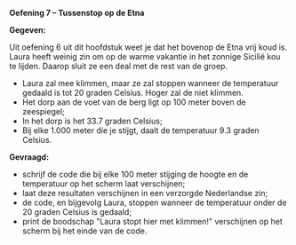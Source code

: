 **Oefening 7 – Tussenstop op de Etna**

**Gegeven:**

Uit oefening 6 uit dit hoofdstuk weet je dat het bovenop de Etna vrij koud is. Laura heeft weinig zin om op de warme vakantie in het zonnige Sicilië kou te lijden. Daarop sluit ze een deal met de rest van de groep. 

* Laura zal mee klimmen, maar ze zal stoppen wanneer de temperatuur gedaald is tot 20 graden Celsius. Hoger zal de niet klimmen. 
* Het dorp aan de voet van de berg ligt op 100 meter boven de zeespiegel; 
* In het dorp is het 33.7 graden Celsius; 
* Bij elke 1.000 meter die je stijgt, daalt de temperatuur 9.3 graden Celsius. 

**Gevraagd:**

* schrijf de code die bij elke 100 meter stijging de hoogte en de temperatuur op het scherm laat verschijnen; 
* laat deze resultaten verschijnen in een verzorgde Nederlandse zin; 
* de code, en bijgevolg Laura, stoppen wanneer de temperatuur onder de 20 graden Celsius is gedaald; 
* print de boodschap "Laura stopt hier met klimmen!" verschijnen op het scherm bij het einde van de code. 